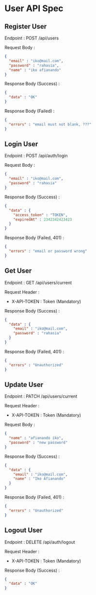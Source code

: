 # User API Spec

## Register User

Endpoint : POST /api/users

Request Body :

```json
{
  "email" : "iko@mail.com",
  "password" : "rahasia",
  "name" : "iko afianando"
}
```

Response Body (Success) :

```json
{
  "data" : "OK"
}
```

Response Body (Failed) :

```json
{
  "errors" : "email must not blank, ???"
}
```

## Login User

Endpoint : POST /api/auth/login

Request Body :

```json
{
  "email" : "iko@mail.com",
  "password" : "rahasia"
}
```

Response Body (Success) :

```json
{
  "data" : {
    "access_token" : "TOKEN",
    "expiredAt" : 2342342423423
  }
}
```

Response Body (Failed, 401) :

```json
{
  "errors" : "email or password wrong"
}
```

## Get User

Endpoint : GET /api/users/current

Request Header :

- X-API-TOKEN : Token (Mandatory)

Response Body (Success) :

```json
{
  "data" : {
    "email" : "iko@mail.com",
    "password" : "rahasia"
  }
}
```

Response Body (Failed, 401) :

```json
{
  "errors" : "Unauthorized"
}
```

## Update User

Endpoint : PATCH /api/users/current

Request Header :

- X-API-TOKEN : Token (Mandatory)

Request Body :

```json
{
  "name" : "afianando iko",
  "password" : "new password"
}
```

Response Body (Success) :

```json
{
  "data" : {
    "email" : "iko@mail.com",
    "name" : "Iko Afianando"
  }
}
```

Response Body (Failed, 401) :

```json
{
  "errors" : "Unauthorized"
}
```

## Logout User

Endpoint : DELETE /api/auth/logout

Request Header :

- X-API-TOKEN : Token (Mandatory)

Response Body (Success) :

```json
{
  "data" : "OK"
}
```
